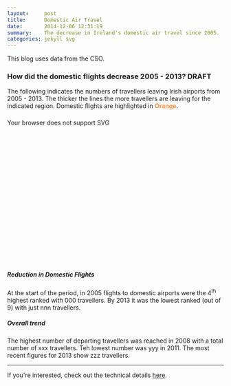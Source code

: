 ```yaml
---
layout:     post
title:      Domestic Air Travel
date:       2014-12-06 12:31:19
summary:    The decrease in Ireland's domestic air travel since 2005.
categories: jekyll svg
---
```


<head>
  <style>
  .svg-container_16-9 { 
    display: inline-block;
    position: relative;
    width: 100%;
    padding-bottom: 56.25%; 
    vertical-align: middle; 
    overflow: hidden;
    margin-top: 0.5rem;
    margin-bottom: 2rem;
  }

  .svg-container_sq { 
    display: inline-block;
    position: relative;
    width: 100%;
    padding-bottom: 100%; 
    vertical-align: middle; 
    overflow: hidden; 
  } 

  .svg-content { 
    display: inline-block;
    position: absolute;
    top: 0;
    left: 0;
  }
  </style>
</head>

This blog uses data from the CSO.

### How did the domestic flights decrease 2005 - 2013? DRAFT

The following indicates the numbers of travellers leaving Irish airports from 2005 - 2013. The thicker the lines the more travellers are leaving for the indicated region. Domestic flights are highlighted in <span style="color: rgb(253,141,60);">__Orange__</span>.

<div class="svg-container_16-9">
  <object type="image/svg+xml" data="{{ site.baseurl }}/images/141224_DestRegionsYears_GreyIreland.svg" width="100%" height="100%" class="svg-content">Your browser does not support SVG
  </object>
</div>

##### Reduction in Domestic Flights

At the start of the period, in 2005 flights to domestic airports were the 4<sup>th</sup> highest ranked with 000 travellers. By 2013 it was the lowest ranked (out of 9) with just nnn travellers.

##### Overall trend

The highest number of departing travellers was reached in 2008 with a total number of xxx travellers. Teh lowest number was yyy in 2011. The most recent figures for 2013 show zzz travellers.

---

If you're interested, check out the technical details [here](https://github.com/prockley/Air_Passengers_Dep_raw.densitydesign/tree/master).